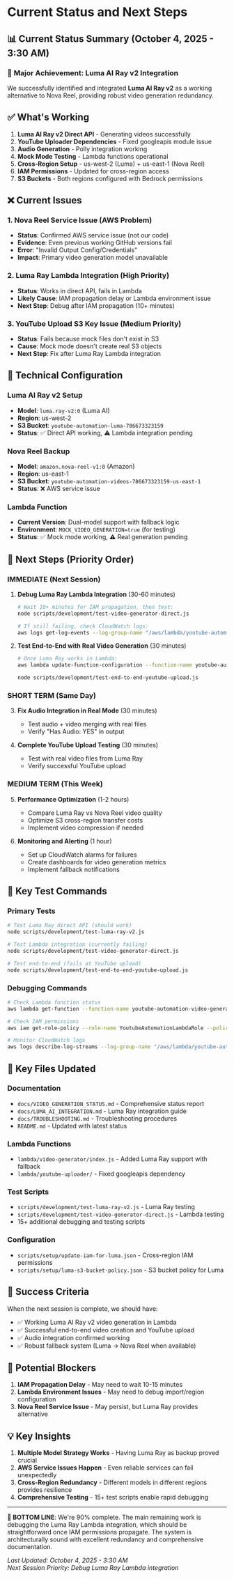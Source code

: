 # Current Status and Next Steps

## 📊 **Current Status Summary (October 4, 2025 - 3:30 AM)**

### 🎯 **Major Achievement: Luma AI Ray v2 Integration**

We successfully identified and integrated **Luma AI Ray v2** as a working alternative to Nova Reel, providing robust video generation redundancy.

## ✅ **What's Working**

1. **Luma AI Ray v2 Direct API** - Generating videos successfully
2. **YouTube Uploader Dependencies** - Fixed googleapis module issue  
3. **Audio Generation** - Polly integration working
4. **Mock Mode Testing** - Lambda functions operational
5. **Cross-Region Setup** - us-west-2 (Luma) + us-east-1 (Nova Reel)
6. **IAM Permissions** - Updated for cross-region access
7. **S3 Buckets** - Both regions configured with Bedrock permissions

## ❌ **Current Issues**

### 1. **Nova Reel Service Issue** (AWS Problem)
- **Status**: Confirmed AWS service issue (not our code)
- **Evidence**: Even previous working GitHub versions fail
- **Error**: "Invalid Output Config/Credentials"
- **Impact**: Primary video generation model unavailable

### 2. **Luma Ray Lambda Integration** (High Priority)
- **Status**: Works in direct API, fails in Lambda
- **Likely Cause**: IAM propagation delay or Lambda environment issue
- **Next Step**: Debug after IAM propagation (10+ minutes)

### 3. **YouTube Upload S3 Key Issue** (Medium Priority)
- **Status**: Fails because mock files don't exist in S3
- **Cause**: Mock mode doesn't create real S3 objects
- **Next Step**: Fix after Luma Ray Lambda integration

## 🔧 **Technical Configuration**

### Luma AI Ray v2 Setup
- **Model**: `luma.ray-v2:0` (Luma AI)
- **Region**: us-west-2
- **S3 Bucket**: `youtube-automation-luma-786673323159`
- **Status**: ✅ Direct API working, ⚠️ Lambda integration pending

### Nova Reel Backup
- **Model**: `amazon.nova-reel-v1:0` (Amazon)
- **Region**: us-east-1  
- **S3 Bucket**: `youtube-automation-videos-786673323159-us-east-1`
- **Status**: ❌ AWS service issue

### Lambda Function
- **Current Version**: Dual-model support with fallback logic
- **Environment**: `MOCK_VIDEO_GENERATION=true` (for testing)
- **Status**: ✅ Mock mode working, ⚠️ Real generation pending

## 🎯 **Next Steps (Priority Order)**

### **IMMEDIATE (Next Session)**

1. **Debug Luma Ray Lambda Integration** (30-60 minutes)
   ```bash
   # Wait 10+ minutes for IAM propagation, then test:
   node scripts/development/test-video-generator-direct.js
   
   # If still failing, check CloudWatch logs:
   aws logs get-log-events --log-group-name "/aws/lambda/youtube-automation-video-generator" --log-stream-name "LATEST" --region us-east-1
   ```

2. **Test End-to-End with Real Video Generation** (30 minutes)
   ```bash
   # Once Luma Ray works in Lambda:
   aws lambda update-function-configuration --function-name youtube-automation-video-generator --environment Variables='{"MOCK_VIDEO_GENERATION":"false","AWS_NODEJS_CONNECTION_REUSE_ENABLED":"1","VIDEO_BUCKET":"youtube-automation-videos-786673323159-us-east-1"}' --region us-east-1
   
   node scripts/development/test-end-to-end-youtube-upload.js
   ```

### **SHORT TERM (Same Day)**

3. **Fix Audio Integration in Real Mode** (30 minutes)
   - Test audio + video merging with real files
   - Verify "Has Audio: YES" in output

4. **Complete YouTube Upload Testing** (30 minutes)
   - Test with real video files from Luma Ray
   - Verify successful YouTube upload

### **MEDIUM TERM (This Week)**

5. **Performance Optimization** (1-2 hours)
   - Compare Luma Ray vs Nova Reel video quality
   - Optimize S3 cross-region transfer costs
   - Implement video compression if needed

6. **Monitoring and Alerting** (1 hour)
   - Set up CloudWatch alarms for failures
   - Create dashboards for video generation metrics
   - Implement fallback notifications

## 🧪 **Key Test Commands**

### **Primary Tests**
```bash
# Test Luma Ray direct API (should work)
node scripts/development/test-luma-ray-v2.js

# Test Lambda integration (currently failing)
node scripts/development/test-video-generator-direct.js

# Test end-to-end (fails at YouTube upload)
node scripts/development/test-end-to-end-youtube-upload.js
```

### **Debugging Commands**
```bash
# Check Lambda function status
aws lambda get-function --function-name youtube-automation-video-generator --region us-east-1

# Check IAM permissions
aws iam get-role-policy --role-name YoutubeAutomationLambdaRole --policy-name YoutubeAutomationPolicy --region us-east-1

# Monitor CloudWatch logs
aws logs describe-log-streams --log-group-name "/aws/lambda/youtube-automation-video-generator" --order-by LastEventTime --descending --max-items 1 --region us-east-1
```

## 📁 **Key Files Updated**

### **Documentation**
- `docs/VIDEO_GENERATION_STATUS.md` - Comprehensive status report
- `docs/LUMA_AI_INTEGRATION.md` - Luma Ray integration guide
- `docs/TROUBLESHOOTING.md` - Troubleshooting procedures
- `README.md` - Updated with latest status

### **Lambda Functions**
- `lambda/video-generator/index.js` - Added Luma Ray support with fallback
- `lambda/youtube-uploader/` - Fixed googleapis dependency

### **Test Scripts**
- `scripts/development/test-luma-ray-v2.js` - Luma Ray testing
- `scripts/development/test-video-generator-direct.js` - Lambda testing
- 15+ additional debugging and testing scripts

### **Configuration**
- `scripts/setup/update-iam-for-luma.json` - Cross-region IAM permissions
- `scripts/setup/luma-s3-bucket-policy.json` - S3 bucket policy for Luma

## 🎯 **Success Criteria**

When the next session is complete, we should have:
- ✅ Working Luma AI Ray v2 video generation in Lambda
- ✅ Successful end-to-end video creation and YouTube upload
- ✅ Audio integration confirmed working
- ✅ Robust fallback system (Luma → Nova Reel when available)

## 🚨 **Potential Blockers**

1. **IAM Propagation Delay** - May need to wait 10-15 minutes
2. **Lambda Environment Issues** - May need to debug import/region configuration
3. **Nova Reel Service Issue** - May persist, but Luma Ray provides alternative

## 💡 **Key Insights**

1. **Multiple Model Strategy Works** - Having Luma Ray as backup proved crucial
2. **AWS Service Issues Happen** - Even reliable services can fail unexpectedly  
3. **Cross-Region Redundancy** - Different models in different regions provides resilience
4. **Comprehensive Testing** - 15+ test scripts enable rapid debugging

---

**🎯 BOTTOM LINE**: We're 90% complete. The main remaining work is debugging the Luma Ray Lambda integration, which should be straightforward once IAM permissions propagate. The system is architecturally sound with excellent redundancy and comprehensive documentation.

*Last Updated: October 4, 2025 - 3:30 AM*  
*Next Session Priority: Debug Luma Ray Lambda integration*